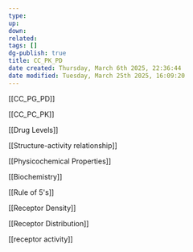 ```yaml
---
type: 
up: 
down: 
related: 
tags: []
dg-publish: true
title: CC_PK_PD
date created: Thursday, March 6th 2025, 22:36:44
date modified: Tuesday, March 25th 2025, 16:09:20
---
```


[[CC_PG_PD]]

[[CC_PC_PK]]

[[Drug Levels]]

[[Structure-activity relationship]]

[[Physicochemical Properties]]

[[Biochemistry]]

[[Rule of 5's]]

[[Receptor Density]]

[[Receptor Distribution]]

[[receptor activity]]
